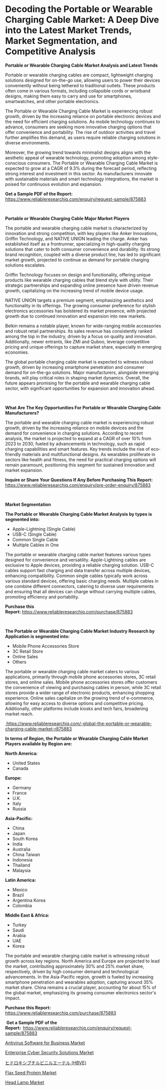 <p><h1>Decoding the Portable or Wearable Charging Cable Market: A Deep Dive into the Latest Market Trends, Market Segmentation, and Competitive Analysis</h1></p><p><strong>Portable or Wearable Charging Cable Market Analysis and Latest Trends</strong></p>
<p><p>Portable or wearable charging cables are compact, lightweight charging solutions designed for on-the-go use, allowing users to power their devices conveniently without being tethered to traditional outlets. These products often come in various formats, including collapsible cords or wristband designs, making them easy to carry and use for smartphones, smartwatches, and other portable electronics.</p><p>The Portable or Wearable Charging Cable Market is experiencing robust growth, driven by the increasing reliance on portable electronic devices and the need for efficient charging solutions. As mobile technology continues to advance, consumers are seeking more innovative charging options that offer convenience and portability. The rise of outdoor activities and travel further amplifies this demand, as users require reliable charging solutions in diverse environments.</p><p>Moreover, the growing trend towards minimalist designs aligns with the aesthetic appeal of wearable technology, promoting adoption among style-conscious consumers. The Portable or Wearable Charging Cable Market is expected to grow at a CAGR of 9.3% during the forecast period, reflecting strong interest and investment in this sector. As manufacturers innovate with sustainable materials and smart technology integrations, the market is poised for continuous evolution and expansion.</p></p>
<p><strong>Get a Sample PDF of the Report:&nbsp;</strong> <a href="https://www.reliableresearchiq.com/enquiry/request-sample/875883">https://www.reliableresearchiq.com/enquiry/request-sample/875883</a></p>
<p>&nbsp;</p>
<p><strong>Portable or Wearable Charging Cable Major Market Players</strong></p>
<p><p>The portable and wearable charging cable market is characterized by innovation and strong competition, with key players like Anker Innovations, Griffin Technology, and NATIVE UNION leading the charge. Anker has established itself as a frontrunner, specializing in high-quality charging solutions that cater to both consumer convenience and durability. Its strong brand recognition, coupled with a diverse product line, has led to significant market growth, projected to continue as demand for portable charging solutions escalates.</p><p>Griffin Technology focuses on design and functionality, offering unique products like wearable charging cables that blend style with utility. Their strategic partnerships and expanding online presence have driven revenue growth, capitalizing on the increasing trend of mobile device usage.</p><p>NATIVE UNION targets a premium segment, emphasizing aesthetics and functionality in its offerings. The growing consumer preference for stylish electronics accessories has bolstered its market presence, with projected growth due to continued innovation and expansion into new markets.</p><p>Belkin remains a notable player, known for wide-ranging mobile accessories and robust retail partnerships. Its sales revenue has consistently ranked among the top in the industry, driven by a focus on quality and innovation. Additionally, newer entrants, like ZMI and Quboo, leverage competitive pricing and unique offerings to capture market share, especially in emerging economies.</p><p>The global portable charging cable market is expected to witness robust growth, driven by increasing smartphone penetration and consumer demand for on-the-go solutions. Major manufacturers, alongside emerging brands, will play critical roles in shaping market dynamics. Overall, the future appears promising for the portable and wearable charging cable sector, with significant opportunities for expansion and innovation ahead.</p></p>
<p>&nbsp;</p>
<p><strong>What Are The Key Opportunities For Portable or Wearable Charging Cable Manufacturers?</strong></p>
<p><p>The portable and wearable charging cable market is experiencing robust growth, driven by the increasing reliance on mobile devices and the demand for convenience in charging solutions. According to recent analysis, the market is projected to expand at a CAGR of over 10% from 2023 to 2030, fueled by advancements in technology, such as rapid charging capabilities and smart features. Key trends include the rise of eco-friendly materials and multifunctional designs. As wearables proliferate in sectors like health and fitness, the need for practical charging options will remain paramount, positioning this segment for sustained innovation and market expansion.</p></p>
<p><strong>Inquire or Share Your Questions If Any Before Purchasing This Report:</strong> <a href="https://www.reliableresearchiq.com/enquiry/pre-order-enquiry/875883">https://www.reliableresearchiq.com/enquiry/pre-order-enquiry/875883</a></p>
<p>&nbsp;</p>
<p><strong>Market Segmentation</strong></p>
<p><strong>The Portable or Wearable Charging Cable Market Analysis by types is segmented into:</strong></p>
<p><ul><li>Apple-Lightning (Single Cable)</li><li>USB-C (Single Cable)</li><li>Common Single Cable</li><li>Multiple Cables in One</li></ul></p>
<p><p>The portable or wearable charging cable market features various types designed for convenience and versatility. Apple-Lightning cables are exclusive to Apple devices, providing a reliable charging solution. USB-C cables support fast charging and data transfer across multiple devices, enhancing compatibility. Common single cables typically work across various standard devices, offering basic charging needs. Multiple cables in one combine different connectors, catering to diverse user requirements and ensuring that all devices can charge without carrying multiple cables, promoting efficiency and portability.</p></p>
<p><strong>Purchase this Report:&nbsp;</strong><a href="https://www.reliableresearchiq.com/purchase/875883">https://www.reliableresearchiq.com/purchase/875883</a></p>
<p>&nbsp;</p>
<p><strong>The Portable or Wearable Charging Cable Market Industry Research by Application is segmented into:</strong></p>
<p><ul><li>Mobile Phone Accessories Store</li><li>3C Retail Store</li><li>Online Sales</li><li>Others</li></ul></p>
<p><p>The portable or wearable charging cable market caters to various applications, primarily through mobile phone accessories stores, 3C retail stores, and online sales. Mobile phone accessories stores offer customers the convenience of viewing and purchasing cables in person, while 3C retail stores provide a wider range of electronic products, enhancing shopping experience. Online sales capitalize on the growing trend of e-commerce, allowing for easy access to diverse options and competitive pricing. Additionally, other platforms include kiosks and tech fairs, broadening market reach.</p></p>
<p><a href="https://www.reliableresearchiq.com/-global-the-portable-or-wearable-charging-cable-market-r875883">&nbsp;https://www.reliableresearchiq.com/-global-the-portable-or-wearable-charging-cable-market-r875883</a></p>
<p><strong>In terms of Region, the Portable or Wearable Charging Cable Market Players available by Region are:</strong></p>
<p>
    <p> <strong> North America: </strong>
        <ul>
            <li>United States</li>
            <li>Canada</li>
        </ul>
        </p> 
    <p> <strong> Europe: </strong>
        <ul>
            <li>Germany</li>
            <li>France</li>
            <li>U.K.</li>
            <li>Italy</li>
            <li>Russia</li>
        </ul>
        </p> 
    <p> <strong> Asia-Pacific: </strong>
        <ul>
            <li>China</li>
            <li>Japan</li>
            <li>South Korea</li>
            <li>India</li>
            <li>Australia</li>
            <li>China Taiwan</li>
            <li>Indonesia</li>
            <li>Thailand</li>
            <li>Malaysia</li>
        </ul>
        </p> 
    <p> <strong> Latin America: </strong>
        <ul>
            <li>Mexico</li>
            <li>Brazil</li>
            <li>Argentina Korea</li>
            <li>Colombia</li>
        </ul>
        </p> 
    <p> <strong> Middle East & Africa: </strong>
        <ul>
            <li>Turkey</li>
            <li>Saudi</li>
            <li>Arabia</li>
            <li>UAE</li>
            <li>Korea</li>
        </ul>
    </p>
    </p>
<p><p>The portable and wearable charging cable market is witnessing robust growth across key regions. North America and Europe are projected to lead the market, contributing approximately 30% and 25% market share, respectively, driven by high consumer demand and technological advancements. In the Asia-Pacific region, growth is fueled by increasing smartphone penetration and wearables adoption, capturing around 35% market share. China remains a crucial player, accounting for about 15% of the global market, emphasizing its growing consumer electronics sector's impact.</p></p>
<p><strong>Purchase this Report: </strong><a href="https://www.reliableresearchiq.com/purchase/875883">https://www.reliableresearchiq.com/purchase/875883</a></p>
<p>&nbsp;<strong>Get a Sample PDF of the Report:&nbsp;&nbsp;</strong><a href="https://www.reliableresearchiq.com/enquiry/request-sample/875883">https://www.reliableresearchiq.com/enquiry/request-sample/875883</a></p>
<p><strong></strong></p>
<p><p><a href="https://www.linkedin.com/pulse/market-insights-global-antivirus-software-business-forecast-eibdc?trackingId=CkcVaQ7PS1SMFXCi5iFiTg%3D%3D">Antivirus Software for Business Market</a></p><p><a href="https://www.linkedin.com/pulse/what-driving-global-enterprise-cyber-security-solutions-market-zdawc?trackingId=0l2zeFYBSd6Tm%2FlMmNvdrQ%3D%3D">Enterprise Cyber Security Solutions Market</a></p><p><a href="https://medium.com/@giygjksk10/hydroxybutyl-vinyl-ether-hbve-market-%E3%81%AE%E3%82%B0%E3%83%AD%E3%83%BC%E3%83%90%E3%83%AB%E5%B8%82%E5%A0%B4%E6%A6%82%E8%A6%81%E3%81%AF-%E4%B8%96%E7%95%8C%E3%81%8A%E3%82%88%E3%81%B3%E4%B8%BB%E8%A6%81%E5%B8%82%E5%A0%B4%E3%81%AB%E3%81%8A%E3%81%91%E3%82%8B%E6%A5%AD%E7%95%8C%E3%81%AB%E5%BD%B1%E9%9F%BF%E3%82%92%E4%B8%8E%E3%81%88%E3%82%8B%E4%B8%BB%E8%A6%81%E3%81%AA%E3%83%88%E3%83%AC%E3%83%B3%E3%83%89%E3%81%AB%E3%81%A4%E3%81%84%E3%81%A6-%E7%8B%AC%E8%87%AA%E3%81%AE%E8%A6%96%E7%82%B9%E3%82%92%E6%8F%90%E4%BE%9B%E3%81%97%E3%81%BE%E3%81%99-e96fc5019d3b">ヒドロキシブチルビニルエーテル (HBVE)</a></p><p><a href="https://issuu.com/reportprime-2/docs/flax-seed-protein-market-size-2030._d8c3b8c4e6eb5e">Flax Seed Protein Market</a></p><p><a href="https://medium.com/@emma.white454357/the-market-study-covers-the-head-lamp-market-across-various-segments-b4112d3bb010">Head Lamp Market</a></p></p>